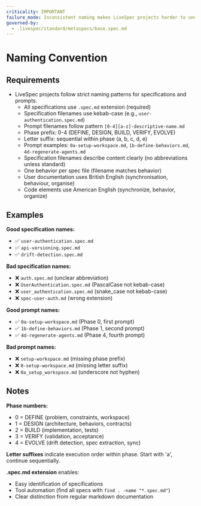 ```yaml
---
criticality: IMPORTANT
failure_mode: Inconsistent naming makes LiveSpec projects harder to understand and navigate
governed-by:
  - .livespec/standard/metaspecs/base.spec.md
---
```


# Naming Convention

## Requirements
- LiveSpec projects follow strict naming patterns for specifications and prompts.
  - All specifications use `.spec.md` extension (required)
  - Specification filenames use kebab-case (e.g., `user-authentication.spec.md`)
  - Prompt filenames follow pattern `[0-4][a-z]-descriptive-name.md`
  - Phase prefix: 0-4 (DEFINE, DESIGN, BUILD, VERIFY, EVOLVE)
  - Letter suffix: sequential within phase (a, b, c, d, e)
  - Prompt examples: `0a-setup-workspace.md`, `1b-define-behaviors.md`, `4d-regenerate-agents.md`
  - Specification filenames describe content clearly (no abbreviations unless standard)
  - One behavior per spec file (filename matches behavior)
  - User documentation uses British English (synchronisation, behaviour, organise)
  - Code elements use American English (synchronize, behavior, organize)

## Examples

**Good specification names:**
- ✅ `user-authentication.spec.md`
- ✅ `api-versioning.spec.md`
- ✅ `drift-detection.spec.md`

**Bad specification names:**
- ❌ `auth.spec.md` (unclear abbreviation)
- ❌ `UserAuthentication.spec.md` (PascalCase not kebab-case)
- ❌ `user_authentication.spec.md` (snake_case not kebab-case)
- ❌ `spec-user-auth.md` (wrong extension)

**Good prompt names:**
- ✅ `0a-setup-workspace.md` (Phase 0, first prompt)
- ✅ `1b-define-behaviors.md` (Phase 1, second prompt)
- ✅ `4d-regenerate-agents.md` (Phase 4, fourth prompt)

**Bad prompt names:**
- ❌ `setup-workspace.md` (missing phase prefix)
- ❌ `0-setup-workspace.md` (missing letter suffix)
- ❌ `0a_setup_workspace.md` (underscore not hyphen)

## Notes

**Phase numbers:**
- 0 = DEFINE (problem, constraints, workspace)
- 1 = DESIGN (architecture, behaviors, contracts)
- 2 = BUILD (implementation, tests)
- 3 = VERIFY (validation, acceptance)
- 4 = EVOLVE (drift detection, spec extraction, sync)

**Letter suffixes** indicate execution order within phase. Start with 'a', continue sequentially.

**.spec.md extension** enables:
- Easy identification of specifications
- Tool automation (find all specs with `find . -name "*.spec.md"`)
- Clear distinction from regular markdown documentation
